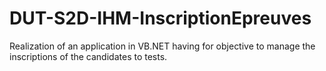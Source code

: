 # DUT-S2D-IHM-InscriptionEpreuves

Realization of an application in VB.NET having for objective to manage the inscriptions of the candidates to tests.
